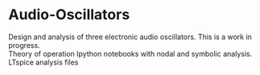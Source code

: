 # Audio-Oscillators
Design and analysis of three electronic audio oscillators.
This is a work in progress.  
Theory of operation
Ipython notebooks with nodal and symbolic analysis.
LTspice analysis files
